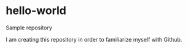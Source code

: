 # hello-world
Sample repository

I am creating this repository in order to familiarize myself with Github.
